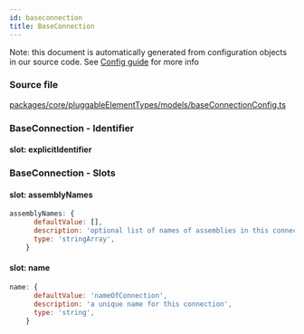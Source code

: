 ```yaml
---
id: baseconnection
title: BaseConnection
---
```


Note: this document is automatically generated from configuration objects in our
source code. See [Config guide](/docs/config_guide) for more info

### Source file

[packages/core/pluggableElementTypes/models/baseConnectionConfig.ts](https://github.com/GMOD/jbrowse-components/blob/main/packages/core/pluggableElementTypes/models/baseConnectionConfig.ts)

### BaseConnection - Identifier

#### slot: explicitIdentifier

### BaseConnection - Slots

#### slot: assemblyNames

```js
assemblyNames: {
      defaultValue: [],
      description: 'optional list of names of assemblies in this connection',
      type: 'stringArray',
    }
```

#### slot: name

```js
name: {
      defaultValue: 'nameOfConnection',
      description: 'a unique name for this connection',
      type: 'string',
    }
```
